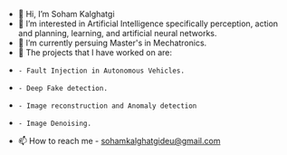 - 👋 Hi, I’m Soham Kalghatgi
- 👀 I’m interested in Artificial Intelligence specifically perception, action and planning, learning, and artificial neural networks.
- 🌱 I’m currently persuing Master's in Mechatronics.
- 🚗 The projects that I have worked on are:
-     - Fault Injection in Autonomous Vehicles.
-     - Deep Fake detection.
-     - Image reconstruction and Anomaly detection
-     - Image Denoising.
- 📫 How to reach me - sohamkalghatgideu@gmail.com

<!---
sohamk10/sohamk10 is a ✨ special ✨ repository because its `README.md` (this file) appears on your GitHub profile.
You can click the Preview link to take a look at your changes.
--->
